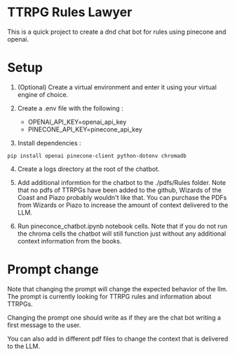 # TTRPG Rules Lawyer
This is a quick project to create a dnd chat bot for rules using pinecone and openai.

# Setup
1) (Optional) Create a virtual environment and enter it using your virtual engine of choice.

2) Create a .env file with the following :
   * OPENAI_API_KEY=openai_api_key
   * PINECONE_API_KEY=pinecone_api_key
    
3) Install dependencies : 
```
pip install openai pinecone-client python-dotenv chromadb
```

4) Create a logs directory at the root of the chatbot.

5) Add additional informtion for the chatbot to the ./pdfs/Rules folder.  Note that no pdfs of TTRPGs have been added to the github, Wizards of the Coast and Piazo probably wouldn't like that.  You can purchase the PDFs from Wizards or Piazo to increase the amount of context delivered to the LLM.

6) Run pineconce_chatbot.ipynb notebook cells.  Note that if you do not run the chroma cells the chatbot will still function just without any additional context information from the books.

# Prompt change
Note that changing the prompt will change the expected behavior of the llm.  The prompt is currently looking for TTRPG rules and information about TTRPGs.  

Changing the prompt one should write as if they are the chat bot writing a first message to the user.

You can also add in different pdf files to change the context that is delivered to the LLM.
